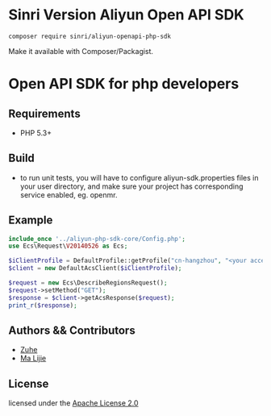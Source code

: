 # Sinri Version Aliyun Open API SDK

`composer require sinri/aliyun-openapi-php-sdk`

Make it available with Composer/Packagist.

# Open API SDK for php developers

## Requirements

- PHP 5.3+

## Build

- to run unit tests, you will have to configure aliyun-sdk.properties files in your user directory, and make sure your project has corresponding service enabled, eg. openmr.

## Example

```php
include_once '../aliyun-php-sdk-core/Config.php';
use Ecs\Request\V20140526 as Ecs;

$iClientProfile = DefaultProfile::getProfile("cn-hangzhou", "<your accessKey>", "<your accessSecret>");
$client = new DefaultAcsClient($iClientProfile);

$request = new Ecs\DescribeRegionsRequest();
$request->setMethod("GET");
$response = $client->getAcsResponse($request);
print_r($response);
```
## Authors && Contributors

- [Zuhe]()
- [Ma Lijie](https://github.com/malijiefoxmail)

## License

licensed under the [Apache License 2.0](https://www.apache.org/licenses/LICENSE-2.0.html)
